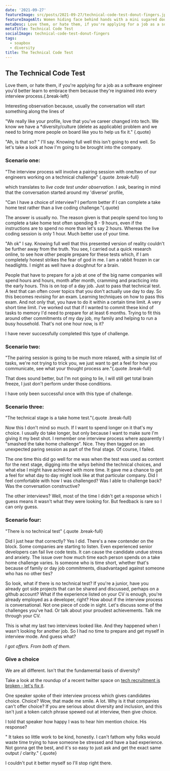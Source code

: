 ```yaml
---
date: '2021-09-27'
featureImage: src/posts/2021-09-27/technical-code-test-donut-fingers.jpg
featureImageAlt: Women hiding face behind hands with a mini sugared doughnut stuck on the end of each finger and thumb.
metaDesc: Love them, or hate them, if you're applying for a job as a software engineer you'd better learn to embrace them.
metaTitle: Technical Code Test
socialImage: technical-code-test-donut-fingers
tags:
  - soapbox
  - diversity
title: The Technical Code Test
---
```


## The Technical Code Test

Love them, or hate them, if you're applying for a job as a software engineer you'd better learn to embrace them because they're ingrained into every interview process.{.break-left}

Interesting observation because, usually the conversation will start something along the lines of

"We really like your profile, love that you've career changed into tech. We know we have a \*diversity/culture (delete as applicable) problem and we need to bring more people on board like you to help us fix it." {.quote}

"Ah, is that so? " I'll say. Knowing full well this isn't going to end well. So let's take a look at how I'm going to be brought into the company.

### Scenario one:

"The interview process will involve a pairing session with one/two of our engineers working on a technical challenge" {.quote .break-full}

which translates to <i>live code test under observation</i>. I ask, bearing in mind that the conversation started around my 'diverse' profile,

"Can I have a choice of interview? I perform better if I can complete a take home test rather than a live coding challenge."{.quote}

The answer is usually no. The reason given is that people spend too long to complete a take home test often spending 8 - 9 hours, even if the instructions are to spend no more than let's say 2 hours. Whereas the live coding session is only 1 hour. Much better use of your time.

"Ah ok" I say. Knowing full well that this presented version of reality couldn't be further away from the truth. You see, I carried out a quick research online, to see how other people prepare for these tests which, if I am completely honest strikes the fear of god in me. I am a rabbit frozen in car headlights. I might as well have a doughnut for a brain.

People that have to prepare for a job at one of the big name companies will spend hours and hours, month after month, cramming and practicing into the early hours. This is on top of a day job. Just to pass that technical test. A test that can often cover topics that you don't actually use day to day. So this becomes revising for an exam. Learning techniques on how to pass this exam. And not only that, you have to do it within a certain time limit. A very short time limit. I've worked out that if I wanted to commit these kind of tasks to memory I'd need to prepare for at least 6 months. Trying to fit this around other commitments of my day job, my family and helping to run a busy household. That's not one hour now, is it?

I have never successfully completed this type of challenge.

### Scenario two:

"The pairing session is going to be much more relaxed, with a simple list of tasks, we're not trying to trick you, we just want to get a feel for how you communicate, see what your thought process are."{.quote .break-full}

That does sound better, but I'm not going to lie, I will still get total brain freeze, I just don't perform under those conditions.

I have only been successful once with this type of challenge.

### Scenario three:

"The technical stage is a take home test."{.quote .break-full}

Now this I don't mind so much. If I want to spend longer on it that's my choice. I usually do take longer, but only because I want to make sure I'm giving it my best shot. I remember one interview process where apparently I "smashed the take home challenge". Nice. They then tagged on an unexpected paring session as part of the final stage. Of course, I failed.

The one time this did go well for me was when the test was used as content for the next stage, digging into the <em>whys</em> behind the technical choices, and what else I might have achieved with more time. It gave me a chance to get a feel for what day to day might look like at that particular company. Did I feel comfortable with how I was challenged? Was I able to challenge back? Was the conversation constructive?

The other interviews? Well, most of the time I didn't get a response which I guess means it wasn't what they were looking for. But feedback is rare so I can only guess.

### Scenario four:

"There is no technical test" {.quote .break-full}

Did I just hear that correctly? Yes I did. There's a new contender on the block. Some companies are starting to listen. Even experienced senior developers can fail live code tests. It can cause the candidate undue stress and anxiety. The issue over how much time each person spends on a take home challenge varies. Is someone who is time short, whether that's because of family or day job commitments, disadvantaged against someone who has no other ties?

So look, what if there is no technical test? If you're a junior, have you already got side projects that can be shared and discussed, perhaps on a github account? What if the experience listed on your CV is enough, you're already employed as a developer, right? How about if the interview process is conversational. Not one piece of code in sight. Let's discuss some of the challenges you've had. Or talk about your proudest achievements. Talk me through your CV.

This is what my last two interviews looked like. And they happened when I wasn't looking for another job. So I had no time to prepare and get myself in interview mode. And guess what?

<em>I got offers. From both of them.</em>

### Give a choice

We are all different. Isn't that the fundamental basis of diversity?

Take a look at the roundup of a recent twitter space on <a href="https://twitter.com/AlexJonesax/status/1440665554436517898?s=20">tech recruitment is broken - let's fix it</a>.

One speaker spoke of their interview process which gives candidates choice. Choice? Wow, that made me smile. A lot. Why is it that companies can't offer choice? If you are serious about diversity and inclusion, and this isn't just a token catch phrase spewed out at interview, then give choice.

I told that speaker how happy I was to hear him mention choice. His response?

" It takes so little work to be kind, honestly. I can't fathom why folks would waste time trying to have someone be stressed and have a bad experience. Not gonna get the best, and it's so easy to just ask and get the exact same output / clarity." {.quote}

I couldn't put it better myself so I'll stop right there.

